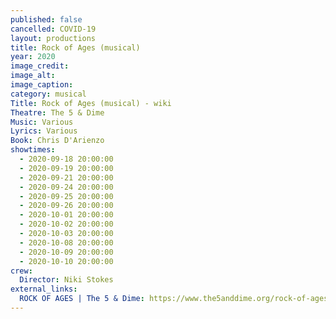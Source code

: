 ```yaml
---
published: false
cancelled: COVID-19
layout: productions
title: Rock of Ages (musical)
year: 2020
image_credit: 
image_alt:
image_caption:
category: musical
Title: Rock of Ages (musical) - wiki
Theatre: The 5 & Dime
Music: Various
Lyrics: Various
Book: Chris D'Arienzo
showtimes: 
  - 2020-09-18 20:00:00
  - 2020-09-19 20:00:00
  - 2020-09-21 20:00:00
  - 2020-09-24 20:00:00
  - 2020-09-25 20:00:00
  - 2020-09-26 20:00:00
  - 2020-10-01 20:00:00
  - 2020-10-02 20:00:00
  - 2020-10-03 20:00:00
  - 2020-10-08 20:00:00
  - 2020-10-09 20:00:00
  - 2020-10-10 20:00:00
crew:
  Director: Niki Stokes
external_links:
  ROCK OF AGES | The 5 & Dime: https://www.the5anddime.org/rock-of-ages
---
```

